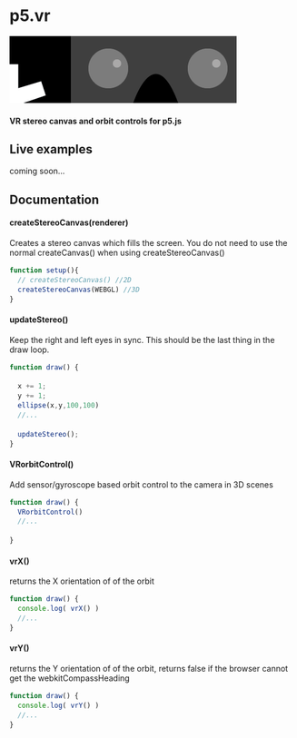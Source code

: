 # p5.vr
![p5.vr](p5.vr.png)
#### VR stereo canvas and orbit controls for p5.js

## Live examples
coming soon...

## Documentation

#### createStereoCanvas(renderer)
Creates a stereo canvas which fills the screen. You do not need to use the normal createCanvas() when using createStereoCanvas()

```javascript
function setup(){
  // createStereoCanvas() //2D
  createStereoCanvas(WEBGL) //3D
}

```

#### updateStereo()
Keep the right and left eyes in sync. This should be the last thing in the draw loop.
```javascript
function draw() {

  x += 1;
  y += 1;
  ellipse(x,y,100,100)
  //...

  updateStereo();
}
```

#### VRorbitControl()
Add sensor/gyroscope based orbit control to the camera in 3D scenes
```javascript
function draw() {
  VRorbitControl()
  //...

}
```

#### vrX()
returns the X orientation of of the orbit
```javascript
function draw() {
  console.log( vrX() )
  //...
}
```

#### vrY()
returns the Y orientation of of the orbit, returns false if the browser cannot get the webkitCompassHeading
```javascript
function draw() {
  console.log( vrY() )
  //...
}
```


